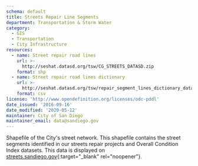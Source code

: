 ```yaml
---
schema: default
title: Streets Repair Line Segments
department: Transportation & Storm Water
category:
  - GIS
  - Transportation
  - City Infrastructure
resources:
  - name: Street repair road lines
    url: >-
      http://seshat.datasd.org/tsw/CG_STREETS_DATASD.zip
    format: shp
  - name: Street repair road lines dictionary
    url: >-
      http://seshat.datasd.org/tsw/repair_segment_lines_dictionary_datasd.csv
    format: csv
license: 'http://www.opendefinition.org/licenses/odc-pddl'
date_issued: '2016-09-16'
date_modified: '2020-05-12'
maintainer: City of San Diego
maintainer_email: data@sandiego.gov
---
```

Shapefile of the City's street network. This shapefile contains the street segments identified in our streets repair projects and Overall Condition Index datasets. This data is displayed on [streets.sandiego.gov](http://streets.sandiego.gov){:target="_blank" rel="noopener"}.
